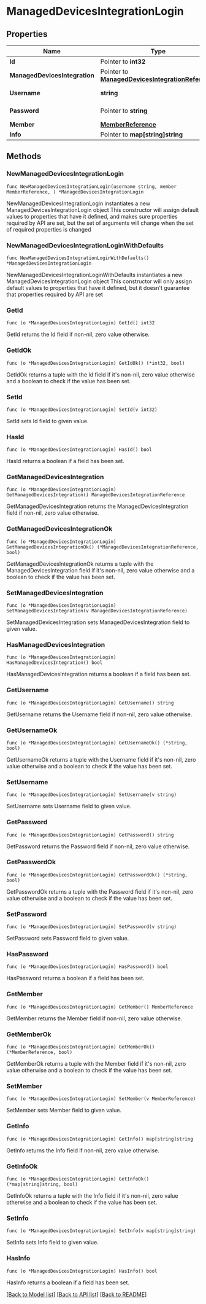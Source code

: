 # ManagedDevicesIntegrationLogin

## Properties

Name | Type | Description | Notes
------------ | ------------- | ------------- | -------------
**Id** | Pointer to **int32** |  | [optional] 
**ManagedDevicesIntegration** | Pointer to [**ManagedDevicesIntegrationReference**](ManagedDevicesIntegrationReference.md) |  | [optional] 
**Username** | **string** |  Max length: 50; | 
**Password** | Pointer to **string** |  Max length: 50; | [optional] 
**Member** | [**MemberReference**](MemberReference.md) |  | 
**Info** | Pointer to **map[string]string** |  | [optional] 

## Methods

### NewManagedDevicesIntegrationLogin

`func NewManagedDevicesIntegrationLogin(username string, member MemberReference, ) *ManagedDevicesIntegrationLogin`

NewManagedDevicesIntegrationLogin instantiates a new ManagedDevicesIntegrationLogin object
This constructor will assign default values to properties that have it defined,
and makes sure properties required by API are set, but the set of arguments
will change when the set of required properties is changed

### NewManagedDevicesIntegrationLoginWithDefaults

`func NewManagedDevicesIntegrationLoginWithDefaults() *ManagedDevicesIntegrationLogin`

NewManagedDevicesIntegrationLoginWithDefaults instantiates a new ManagedDevicesIntegrationLogin object
This constructor will only assign default values to properties that have it defined,
but it doesn't guarantee that properties required by API are set

### GetId

`func (o *ManagedDevicesIntegrationLogin) GetId() int32`

GetId returns the Id field if non-nil, zero value otherwise.

### GetIdOk

`func (o *ManagedDevicesIntegrationLogin) GetIdOk() (*int32, bool)`

GetIdOk returns a tuple with the Id field if it's non-nil, zero value otherwise
and a boolean to check if the value has been set.

### SetId

`func (o *ManagedDevicesIntegrationLogin) SetId(v int32)`

SetId sets Id field to given value.

### HasId

`func (o *ManagedDevicesIntegrationLogin) HasId() bool`

HasId returns a boolean if a field has been set.

### GetManagedDevicesIntegration

`func (o *ManagedDevicesIntegrationLogin) GetManagedDevicesIntegration() ManagedDevicesIntegrationReference`

GetManagedDevicesIntegration returns the ManagedDevicesIntegration field if non-nil, zero value otherwise.

### GetManagedDevicesIntegrationOk

`func (o *ManagedDevicesIntegrationLogin) GetManagedDevicesIntegrationOk() (*ManagedDevicesIntegrationReference, bool)`

GetManagedDevicesIntegrationOk returns a tuple with the ManagedDevicesIntegration field if it's non-nil, zero value otherwise
and a boolean to check if the value has been set.

### SetManagedDevicesIntegration

`func (o *ManagedDevicesIntegrationLogin) SetManagedDevicesIntegration(v ManagedDevicesIntegrationReference)`

SetManagedDevicesIntegration sets ManagedDevicesIntegration field to given value.

### HasManagedDevicesIntegration

`func (o *ManagedDevicesIntegrationLogin) HasManagedDevicesIntegration() bool`

HasManagedDevicesIntegration returns a boolean if a field has been set.

### GetUsername

`func (o *ManagedDevicesIntegrationLogin) GetUsername() string`

GetUsername returns the Username field if non-nil, zero value otherwise.

### GetUsernameOk

`func (o *ManagedDevicesIntegrationLogin) GetUsernameOk() (*string, bool)`

GetUsernameOk returns a tuple with the Username field if it's non-nil, zero value otherwise
and a boolean to check if the value has been set.

### SetUsername

`func (o *ManagedDevicesIntegrationLogin) SetUsername(v string)`

SetUsername sets Username field to given value.


### GetPassword

`func (o *ManagedDevicesIntegrationLogin) GetPassword() string`

GetPassword returns the Password field if non-nil, zero value otherwise.

### GetPasswordOk

`func (o *ManagedDevicesIntegrationLogin) GetPasswordOk() (*string, bool)`

GetPasswordOk returns a tuple with the Password field if it's non-nil, zero value otherwise
and a boolean to check if the value has been set.

### SetPassword

`func (o *ManagedDevicesIntegrationLogin) SetPassword(v string)`

SetPassword sets Password field to given value.

### HasPassword

`func (o *ManagedDevicesIntegrationLogin) HasPassword() bool`

HasPassword returns a boolean if a field has been set.

### GetMember

`func (o *ManagedDevicesIntegrationLogin) GetMember() MemberReference`

GetMember returns the Member field if non-nil, zero value otherwise.

### GetMemberOk

`func (o *ManagedDevicesIntegrationLogin) GetMemberOk() (*MemberReference, bool)`

GetMemberOk returns a tuple with the Member field if it's non-nil, zero value otherwise
and a boolean to check if the value has been set.

### SetMember

`func (o *ManagedDevicesIntegrationLogin) SetMember(v MemberReference)`

SetMember sets Member field to given value.


### GetInfo

`func (o *ManagedDevicesIntegrationLogin) GetInfo() map[string]string`

GetInfo returns the Info field if non-nil, zero value otherwise.

### GetInfoOk

`func (o *ManagedDevicesIntegrationLogin) GetInfoOk() (*map[string]string, bool)`

GetInfoOk returns a tuple with the Info field if it's non-nil, zero value otherwise
and a boolean to check if the value has been set.

### SetInfo

`func (o *ManagedDevicesIntegrationLogin) SetInfo(v map[string]string)`

SetInfo sets Info field to given value.

### HasInfo

`func (o *ManagedDevicesIntegrationLogin) HasInfo() bool`

HasInfo returns a boolean if a field has been set.


[[Back to Model list]](../README.md#documentation-for-models) [[Back to API list]](../README.md#documentation-for-api-endpoints) [[Back to README]](../README.md)


